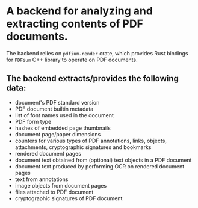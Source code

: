 # A backend for analyzing and extracting contents of PDF documents. #

The backend relies on `pdfium-render` crate, which provides Rust bindings for
`PDFium` C++ library to operate on PDF documents.

## The backend extracts/provides the following data: ##
- document's PDF standard version
- PDF document builtin metadata
- list of font names used in the document
- PDF form type
- hashes of embedded page thumbnails
- document page/paper dimensions
- counters for various types of PDF annotations, links, objects, attachments, cryptographic
signatures and bookmarks
- rendered document pages
- document text obtained from (optional) text objects in a PDF document
- document text produced by performing OCR on rendered document pages
- text from annotations
- image objects from document pages
- files attached to PDF document
- cryptographic signatures of PDF document
